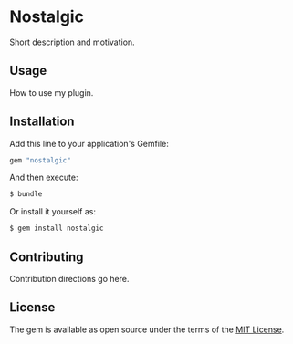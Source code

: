 # Nostalgic
Short description and motivation.

## Usage
How to use my plugin.

## Installation
Add this line to your application's Gemfile:

```ruby
gem "nostalgic"
```

And then execute:
```bash
$ bundle
```

Or install it yourself as:
```bash
$ gem install nostalgic
```

## Contributing
Contribution directions go here.

## License
The gem is available as open source under the terms of the [MIT License](https://opensource.org/licenses/MIT).
